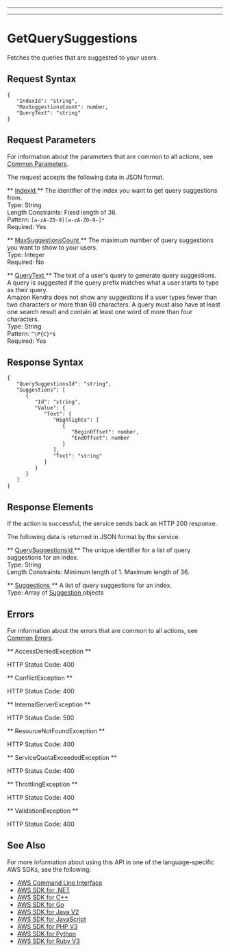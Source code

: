 --------

--------

# GetQuerySuggestions<a name="API_GetQuerySuggestions"></a>

Fetches the queries that are suggested to your users\.

## Request Syntax<a name="API_GetQuerySuggestions_RequestSyntax"></a>

```
{
   "IndexId": "string",
   "MaxSuggestionsCount": number,
   "QueryText": "string"
}
```

## Request Parameters<a name="API_GetQuerySuggestions_RequestParameters"></a>

For information about the parameters that are common to all actions, see [Common Parameters](CommonParameters.md)\.

The request accepts the following data in JSON format\.

 ** [ IndexId ](#API_GetQuerySuggestions_RequestSyntax) **   <a name="Kendra-GetQuerySuggestions-request-IndexId"></a>
The identifier of the index you want to get query suggestions from\.  
Type: String  
Length Constraints: Fixed length of 36\.  
Pattern: `[a-zA-Z0-9][a-zA-Z0-9-]*`   
Required: Yes

 ** [ MaxSuggestionsCount ](#API_GetQuerySuggestions_RequestSyntax) **   <a name="Kendra-GetQuerySuggestions-request-MaxSuggestionsCount"></a>
The maximum number of query suggestions you want to show to your users\.  
Type: Integer  
Required: No

 ** [ QueryText ](#API_GetQuerySuggestions_RequestSyntax) **   <a name="Kendra-GetQuerySuggestions-request-QueryText"></a>
The text of a user's query to generate query suggestions\.  
A query is suggested if the query prefix matches what a user starts to type as their query\.  
Amazon Kendra does not show any suggestions if a user types fewer than two characters or more than 60 characters\. A query must also have at least one search result and contain at least one word of more than four characters\.  
Type: String  
Pattern: `^\P{C}*$`   
Required: Yes

## Response Syntax<a name="API_GetQuerySuggestions_ResponseSyntax"></a>

```
{
   "QuerySuggestionsId": "string",
   "Suggestions": [ 
      { 
         "Id": "string",
         "Value": { 
            "Text": { 
               "Highlights": [ 
                  { 
                     "BeginOffset": number,
                     "EndOffset": number
                  }
               ],
               "Text": "string"
            }
         }
      }
   ]
}
```

## Response Elements<a name="API_GetQuerySuggestions_ResponseElements"></a>

If the action is successful, the service sends back an HTTP 200 response\.

The following data is returned in JSON format by the service\.

 ** [ QuerySuggestionsId ](#API_GetQuerySuggestions_ResponseSyntax) **   <a name="Kendra-GetQuerySuggestions-response-QuerySuggestionsId"></a>
The unique identifier for a list of query suggestions for an index\.  
Type: String  
Length Constraints: Minimum length of 1\. Maximum length of 36\.

 ** [ Suggestions ](#API_GetQuerySuggestions_ResponseSyntax) **   <a name="Kendra-GetQuerySuggestions-response-Suggestions"></a>
A list of query suggestions for an index\.  
Type: Array of [ Suggestion ](API_Suggestion.md) objects

## Errors<a name="API_GetQuerySuggestions_Errors"></a>

For information about the errors that are common to all actions, see [Common Errors](CommonErrors.md)\.

 ** AccessDeniedException **   
  
HTTP Status Code: 400

 ** ConflictException **   
  
HTTP Status Code: 400

 ** InternalServerException **   
  
HTTP Status Code: 500

 ** ResourceNotFoundException **   
  
HTTP Status Code: 400

 ** ServiceQuotaExceededException **   
  
HTTP Status Code: 400

 ** ThrottlingException **   
  
HTTP Status Code: 400

 ** ValidationException **   
  
HTTP Status Code: 400

## See Also<a name="API_GetQuerySuggestions_SeeAlso"></a>

For more information about using this API in one of the language\-specific AWS SDKs, see the following:
+  [ AWS Command Line Interface](https://docs.aws.amazon.com/goto/aws-cli/kendra-2019-02-03/GetQuerySuggestions) 
+  [ AWS SDK for \.NET](https://docs.aws.amazon.com/goto/DotNetSDKV3/kendra-2019-02-03/GetQuerySuggestions) 
+  [ AWS SDK for C\+\+](https://docs.aws.amazon.com/goto/SdkForCpp/kendra-2019-02-03/GetQuerySuggestions) 
+  [ AWS SDK for Go](https://docs.aws.amazon.com/goto/SdkForGoV1/kendra-2019-02-03/GetQuerySuggestions) 
+  [ AWS SDK for Java V2](https://docs.aws.amazon.com/goto/SdkForJavaV2/kendra-2019-02-03/GetQuerySuggestions) 
+  [ AWS SDK for JavaScript](https://docs.aws.amazon.com/goto/AWSJavaScriptSDK/kendra-2019-02-03/GetQuerySuggestions) 
+  [ AWS SDK for PHP V3](https://docs.aws.amazon.com/goto/SdkForPHPV3/kendra-2019-02-03/GetQuerySuggestions) 
+  [ AWS SDK for Python](https://docs.aws.amazon.com/goto/boto3/kendra-2019-02-03/GetQuerySuggestions) 
+  [ AWS SDK for Ruby V3](https://docs.aws.amazon.com/goto/SdkForRubyV3/kendra-2019-02-03/GetQuerySuggestions) 